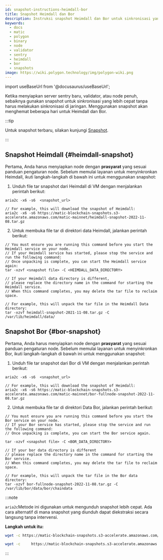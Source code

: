```yaml
---
id: snapshot-instructions-heimdall-bor
title: Snapshot Heimdall dan Bor
description: Instruksi snapshot Heimdall dan Bor untuk sinkronisasi yang lebih cepat.
keywords:
  - docs
  - matic
  - polygon
  - binary
  - node
  - validator
  - sentry
  - heimdall
  - bor
  - snapshots
image: https://wiki.polygon.technology/img/polygon-wiki.png
---
```


import useBaseUrl from '@docusaurus/useBaseUrl';

Ketika menyiapkan server sentry baru, validator, atau node penuh, sebaiknya gunakan snapshot untuk sinkronisasi yang lebih cepat tanpa harus melakukan sinkronisasi di jaringan. Menggunakan snapshot akan menghemat beberapa hari untuk Heimdall dan Bor.

:::tip

Untuk snapshot terbaru, silakan kunjungi [<ins>Snapshot</ins>](https://snapshot.polygon.technology/).

:::

## Snapshot Heimdall {#heimdall-snapshot}

Pertama, Anda harus menyiapkan node dengan **prasyarat** yang sesuai panduan pengaturan node. Sebelum memulai layanan untuk menyinkronkan Heimdall, ikuti langkah-langkah di bawah ini untuk menggunakan snapshot:

1. Unduh file tar snapshot dari Heimdall di VM dengan menjalankan perintah berikut:

```
aria2c -x6 -s6  <snapshot_url>

// For example, this will download the snapshot of Heimdall:
aria2c -x6 -s6 https://matic-blockchain-snapshots.s3-accelerate.amazonaws.com/matic-mainnet/heimdall-snapshot-2022-11-08.tar.gz
```

2. Untuk membuka file tar di direktori data Heimdall, jalankan perintah berikut:
```
// You must ensure you are running this command before you start the Heimdall service on your node.
// If your Heimdall service has started, please stop the service and run the following command:
// Once unpacking is complete, you can start the Heimdall service again:
tar -xzvf <snapshot file> -C <HEIMDALL_DATA_DIRECTORY>

// If your Heimdall data directory is different,
// please replace the directory name in the command for starting the Heimdall service.
// When this command completes, you may delete the tar file to reclaim space.

// For example, this will unpack the tar file in the Heimdall Data directory:
tar -xzvf heimdall-snapshot-2021-11-08.tar.gz -C /var/lib/heimdall/data/
```

## Snapshot Bor {#bor-snapshot}

Pertama, Anda harus menyiapkan node dengan **prasyarat** yang sesuai panduan pengaturan node. Sebelum memulai layanan untuk menyinkronkan Bor, ikuti langkah-langkah di bawah ini untuk menggunakan snapshot:

1. Unduh file tar snapshot dari Bor di VM dengan menjalankan perintah berikut:
```
aria2c -x6 -s6  <snapshot_url>

// For example, this will download the snapshot of Heimdall:
aria2c -x6 -s6 https://matic-blockchain-snapshots.s3-accelerate.amazonaws.com/matic-mainnet/bor-fullnode-snapshot-2022-11-08.tar.gz
```

2. Untuk membuka file tar di direktori Data Bor, jalankan perintah berikut:

```
// You must ensure you are running this command before you start the Bor service on your node.
// If your Bor service has started, please stop the service and run the following command:
// Once unpacking is complete, you can start the Bor service again.

tar -xzvf <snapshot file> -C <BOR_DATA_DIRECTORY>

// If your bor data directory is different
// please replace the directory name in the command for starting the Bor service.
// When this command completes, you may delete the tar file to reclaim space.

// For example, this will unpack the tar file in the Bor data directory:
tar -xzvf bor-fullnode-snapshot-2022-11-08.tar.gz -C /var/lib/bor/data/bor/chaindata
```

:::note

`aria2c`Metode ini digunakan untuk mengunduh snapshot lebih cepat. Ada cara alternatif di mana snapshot yang diunduh dapat diekstraksi secara langsung tanpa intervensi.

**Langkah untuk itu:**


```bash title="For Heimdall"
wget -c https://matic-blockchain-snapshots.s3-accelerate.amazonaws.com/matic-mainnet/heimdall-snapshot-2022-11-30.tar.gz -O - | tar -xzf - -C ~/.heimdalld/data/
```

```bash title="For Bor"
wget -c     https://matic-blockchain-snapshots.s3-accelerate.amazonaws.com/matic-mainnet/bor-fullnode-snapshot-2022-11-21.tar.gz  -O - | tar -xzf - -C ~/.bor/data/bor/chaindata
```
:::